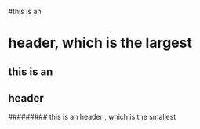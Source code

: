 #this is an <h1> header, which is the largest
## this is an <h2> header
######### this is an <h9> header , which is the smallest
